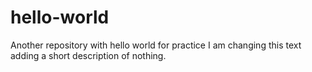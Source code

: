 # hello-world
Another repository with hello world for practice
I am changing this text adding a short description of nothing.
